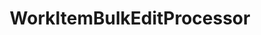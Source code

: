 ---
optionsClassName: WorkItemBulkEditProcessorConfig
optionsClassFullName: MigrationTools._EngineV1.Configuration.Processing.WorkItemBulkEditProcessorConfig
configurationSamples:
- name: default
  description: 
  code: >-
    {
      "$type": "WorkItemBulkEditProcessorConfig",
      "Enabled": false,
      "WhatIf": false,
      "WIQLQuery": "SELECT [System.Id] FROM WorkItems WHERE [System.TeamProject] = @TeamProject AND [@ReflectedWorkItemIdFieldName] = ''  AND [System.WorkItemType] NOT IN ('Test Suite', 'Test Plan','Shared Steps','Shared Parameter','Feedback Request') ORDER BY [System.ChangedDate] desc",
      "WorkItemIDs": null,
      "FilterWorkItemsThatAlreadyExistInTarget": false,
      "PauseAfterEachWorkItem": false,
      "WorkItemCreateRetryLimit": 0
    }
  sampleFor: MigrationTools._EngineV1.Configuration.Processing.WorkItemBulkEditProcessorConfig
description: This processor allows you to make changes in place where we load from teh Target and update the Target. This is used for bulk updates with the most common reason being a process template change.
className: WorkItemBulkEditProcessor
typeName: Processors
architecture: v1
options:
- parameterName: Enabled
  type: Boolean
  description: missng XML code comments
  defaultValue: missng XML code comments
- parameterName: FilterWorkItemsThatAlreadyExistInTarget
  type: Boolean
  description: This loads all of the work items already saved to the Target and removes them from the Source work item list prior to commencing the run. While this may take some time in large data sets it reduces the time of the overall migration significantly if you need to restart.
  defaultValue: true
- parameterName: PauseAfterEachWorkItem
  type: Boolean
  description: Pause after each work item is migrated
  defaultValue: false
- parameterName: WhatIf
  type: Boolean
  description: missng XML code comments
  defaultValue: missng XML code comments
- parameterName: WIQLQuery
  type: String
  description: A work item query based on WIQL to select only important work items. To migrate all leave this empty. See [WIQL Query Bits](#wiql-query-bits)
  defaultValue: AND  [Microsoft.VSTS.Common.ClosedDate] = '' AND [System.WorkItemType] NOT IN ('Test Suite', 'Test Plan','Shared Steps','Shared Parameter','Feedback Request')
- parameterName: WorkItemCreateRetryLimit
  type: Int32
  description: '**beta** If set to a number greater than 0 work items that fail to save will retry after a number of seconds equal to the retry count. This allows for periodic network glitches not to end the process.'
  defaultValue: 5
- parameterName: WorkItemIDs
  type: IList
  description: A list of work items to import
  defaultValue: '[]'
status: missng XML code comments
processingTarget: WorkItem
classFile: /src/VstsSyncMigrator.Core/Execution/ProcessingContext/WorkItemBulkEditProcessor.cs
optionsClassFile: /src/MigrationTools/_EngineV1/Configuration/Processing/WorkItemBulkEditProcessorConfig.cs

redirectFrom: []
layout: reference
toc: true
permalink: /Reference/v1/Processors/WorkItemBulkEditProcessor/
title: WorkItemBulkEditProcessor
categories:
- Processors
- v1
topics:
- topic: notes
  path: /docs/Reference/v1/Processors/WorkItemBulkEditProcessor-notes.md
  exists: false
  markdown: ''
- topic: introduction
  path: /docs/Reference/v1/Processors/WorkItemBulkEditProcessor-introduction.md
  exists: false
  markdown: ''

---
